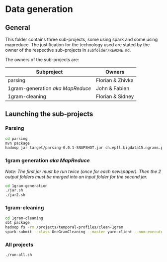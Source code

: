 # Data generation #


## General ##

This folder contains three sub-projects, some using spark and some using
mapreduce. The justification for the technology used are stated by the owner of
the respective sub-projects in ```subfolder/README.md```.

The owners of the sub-projects are:

|            Subproject            |      Owners      |
| -------------------------------- | ---------------- |
| parsing                          | Florian & Zhivka |
| 1gram-generation _aka MapReduce_ | John & Fabien    |
| 1gram-cleaning                   | Florian & Sidney |


## Launching the sub-projects ##

### Parsing
```bash
cd parsing
mvn package
hadoop jar target/parsing-0.0.1-SNAPSHOT.jar ch.epfl.bigdata15.ngrams.parsing.ParseDriver <input dir> <output dir>
```

### 1gram generation _aka MapReduce_
_Note: The first jar must be run twice (once for each newspaper). Then the 2 output folders must be merged into an input folder for the second jar._
```bash
cd 1gram-generation
./jar.sh
./jar2.sh
```

### 1gram-cleaning
```bash
cd 1gram-cleaning
sbt package
hadoop fs -rm /projects/temporal-profiles/clean-1gram
spark-submit --class OneGramCleaning --master yarn-client --num-executors 25 target/scala-2.10/onegramcleaning_2.10-1.0.jar "hdfs:///projects/temporal-profiles/mapReduce/fullOutput2" "hdfs:///projects/temporal-profiles/clean-1gram"
```

### All projects
```bash
./run-all.sh
```

